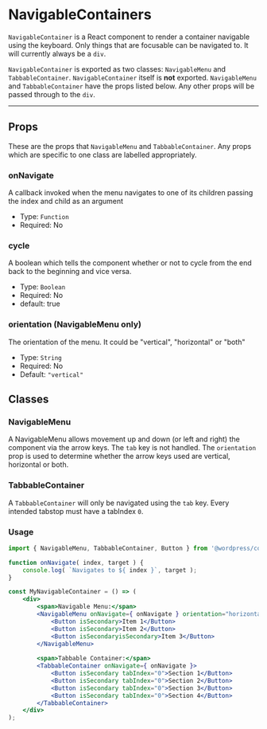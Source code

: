 # NavigableContainers

`NavigableContainer` is a React component to render a container navigable using the keyboard. Only things that are focusable can be navigated to. It will currently always be a `div`.

`NavigableContainer` is exported as two classes: `NavigableMenu` and `TabbableContainer`. `NavigableContainer` itself is **not** exported. `NavigableMenu` and `TabbableContainer` have the props listed below. Any other props will be passed through to the `div`.

----

## Props

These are the props that `NavigableMenu` and `TabbableContainer`. Any props which are specific to one class are labelled appropriately.

### onNavigate

A callback invoked when the menu navigates to one of its children passing the index and child as an argument

- Type: `Function`
- Required: No

### cycle

A boolean which tells the component whether or not to cycle from the end back to the beginning and vice versa.

- Type: `Boolean`
- Required: No
- default: true

### orientation (NavigableMenu only)

The orientation of the menu. It could be "vertical", "horizontal" or "both"

- Type: `String`
- Required: No
- Default: `"vertical"`

## Classes

### NavigableMenu

A NavigableMenu allows movement up and down (or left and right) the component via the arrow keys. The `tab` key is not handled. The `orientation` prop is used to determine whether the arrow keys used are vertical, horizontal or both.

### TabbableContainer

A `TabbableContainer` will only be navigated using the `tab` key. Every intended tabstop must have a tabIndex `0`.

### Usage

```jsx
import { NavigableMenu, TabbableContainer, Button } from '@wordpress/components';

function onNavigate( index, target ) {
	console.log( `Navigates to ${ index }`, target );
}

const MyNavigableContainer = () => (
	<div>
		<span>Navigable Menu:</span>
		<NavigableMenu onNavigate={ onNavigate } orientation="horizontal">
			<Button isSecondary>Item 1</Button>
			<Button isSecondary>Item 2</Button>
			<Button isSecondaryisSecondary>Item 3</Button>
		</NavigableMenu>
		
		<span>Tabbable Container:</span>
		<TabbableContainer onNavigate={ onNavigate }>
			<Button isSecondary tabIndex="0">Section 1</Button>
			<Button isSecondary tabIndex="0">Section 2</Button>
			<Button isSecondary tabIndex="0">Section 3</Button>
			<Button isSecondary tabIndex="0">Section 4</Button>
		</TabbableContainer>
	</div>
);
```
